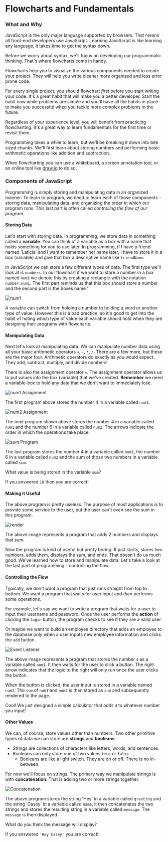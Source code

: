# Flowcharts and Fundamentals

### What and Why

JavaScript is the only major language supported by browsers. That means all front-end developers use JavaScript. Learning JavaScript is like learning any language, it takes time to get the syntax down. 

Before we worry about syntax, we'll focus on developing our programmatic thinking. That's where flowcharts come in handy.

Flowcharts help you to visualize the various components needed to create your project. They will help you write cleaner more organized and less error prone code.

For every single project, you should flowchart _first_ before you start writing your code. It's a great habit that will make you a better developer. Start the habit now while problems are simple and you'll have all the habits in place to make you successful when you tackle more complex problems in the future.

Regardless of your experience level, you will benefit from practicing flowcharting. It's a great way to learn fundamentals for the first time or revisit them.

Programming takes a while to learn, but we'll be breaking it down into bite sized chunks. We'll first learn about storing numbers and performing basic arithmetic operations like addition and subtraction.

When flowcharting you can use a whiteboard, a screen annotation tool, or an online tool like [draw.io](https://www.draw.io/) to do so.

### Components of JavaScript

Programming is simply storing and manipulating data in an organized manner. To learn to program, we need to learn each of those components - storing data, manipulating data, and organizing the order in which our program runs. This last part is often called _controlling the flow of our program_.

#### Storing Data

Let's start with storing data. In programming, we store data in something called a **variable**. You can think of a variable as a box with a name that holds something for you to use later. In programming, if I have a friend named 'Laticia' and I want to remember her name later, I have to store it in a box \(variable\) and give that box a descriptive name like `friendName`.

In JavaScript we can store a few different types of data. The first type we'll look at is `numbers`. In our flowchart if we want to store a number in a box named `num1` we denote this by creating a rectangle with the notation `number:num1`. The first part reminds us that this box should store a number and the second part is the boxes name."

![num1](../../../.gitbook/assets/num1.png)

A variable can switch from holding a number to holding a word or another type of value. However this is a bad practice, so it's good to get into the habit of noting which type of value each variable should hold when they are designing their programs with flowcharts.

#### Manipulating Data

Next let's look at manipulating data. We can manipulate number data using all your basic arithmetic operators `+`, `-`, `*`, `/`. There are a few more, but these are the major four. Arithmetic operators do exactly as you would expect. They add, subtract, multiply, and divide numbers! 

There is also the assignment operator `=`. The assignment operator allows us to put values into the box \(variable\) that we've created. **Remember** we need a variable-box to hold any data that we don't want to immediately lose.

![num1 Assignment](../../../.gitbook/assets/num1_assign.png)

The first program above stores the number 4 in a variable called `num1`.

![num2 Assignment](../../../.gitbook/assets/num2_assign.png)

The next program shown above stores the number 4 in a variable called `num1` and the number 6 in a variable called `num2`. The arrows indicate the order in which the operations take place.

![sum Program](../../../.gitbook/assets/sum.png)

The last program stores the number 4 in a variable called `num1`, the number 6 in a variable called `num2` and the sum of those two numbers in a variable called `sum`.

What value is being stored in the variable `sum`? 

If you answered `10` then you are correct!

#### Making it Useful

The above program is pretty useless. The purpose of most applications is to provide some service to the user, but the user can't even see the sum in this program.

![render](../../../.gitbook/assets/render.png)

The above image represents a program that adds 2 numbers and displays that sum.

Now the program is kind of useful but pretty boring. It just starts, stores two numbers, adds them, displays the sum, and ends. That doesn't do us much good. We've learned how to store and manipulate data. Let's take a look at the last part of programming - controlling the flow.

#### Controlling the Flow

Typically, we don't want a program that just runs straight from top to bottom. We want a program that waits for user input and _then_ performs some operations. 

For example, let's say we want to write a program that waits for a user to input their username and password. Once the user performs the **action** of clicking the `login` button, the program checks to see if they are a valid user. 

Or maybe we want to build an employee directory that adds an employee to the database only when a user inputs new employee information and clicks the `add` button.

![Event Listener](../../../.gitbook/assets/listener.png)

The above image represents a program that stores the number `4` as a variable called `num1`. It then waits for the user to click a button. The right arrow indicates that the logic to the right will only run once the user clicks the button.

When the button is clicked, the user input is stored in a variable named `num2`. The `sum` of `num1` and `num2` is then stored as `sum` and subsequently rendered to the page.

Cool! We just designed a simple calculator that adds `4` to whatever number you input!

#### Other Values

We can, of course, store values other than numbers. Two other primitive types of data we can store are **strings** and **booleans**:

* Strings are collections of characters like letters, words, and sentences.
* Booleans can only store one of two values `true` or `false`. 
  * Booleans are like a light switch. They are on or off. There is no in-between.

For now we'll focus on strings. The primary way we manipulate strings is with **concatenation**. That is adding two or more strings together. 

![Concatenation](../../../.gitbook/assets/concat.png)

The above program stores the string 'Hey' in a variable called `greeting` and the string 'Casey' in a variable called `name`, it then concatenates the two strings and stores the resulting string in a variable called `message`. The `message` is then displayed.

What do you think the message will display?

If you answered `'Hey Casey'` you are correct!

